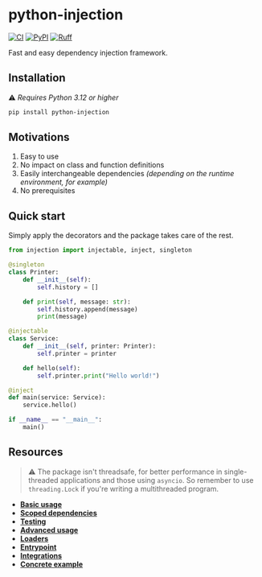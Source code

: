 # python-injection

[![CI](https://github.com/100nm/python-injection/actions/workflows/ci.yml/badge.svg)](https://github.com/100nm/python-injection)
[![PyPI](https://img.shields.io/pypi/v/python-injection.svg?color=blue)](https://pypi.org/project/python-injection)
[![Ruff](https://img.shields.io/endpoint?url=https://raw.githubusercontent.com/astral-sh/ruff/main/assets/badge/v2.json)](https://github.com/astral-sh/ruff)

Fast and easy dependency injection framework.

## Installation

⚠️ _Requires Python 3.12 or higher_

```bash
pip install python-injection
```

## Motivations

1. Easy to use
2. No impact on class and function definitions
3. Easily interchangeable dependencies _(depending on the runtime environment, for example)_
4. No prerequisites

## Quick start

Simply apply the decorators and the package takes care of the rest.

```python
from injection import injectable, inject, singleton

@singleton
class Printer:
    def __init__(self):
        self.history = []

    def print(self, message: str):
        self.history.append(message)
        print(message)

@injectable
class Service:
    def __init__(self, printer: Printer):
        self.printer = printer

    def hello(self):
        self.printer.print("Hello world!")

@inject
def main(service: Service):
    service.hello()

if __name__ == "__main__":
    main()
```

## Resources

> ⚠️ The package isn't threadsafe, for better performance in single-threaded applications and those using `asyncio`.
> So remember to use `threading.Lock` if you're writing a multithreaded program.

* [**Basic usage**](https://github.com/100nm/python-injection/tree/prod/documentation/basic-usage.md)
* [**Scoped dependencies**](https://github.com/100nm/python-injection/tree/prod/documentation/scoped-dependencies.md)
* [**Testing**](https://github.com/100nm/python-injection/tree/prod/documentation/testing.md)
* [**Advanced usage**](https://github.com/100nm/python-injection/tree/prod/documentation/advanced-usage.md)
* [**Loaders**](https://github.com/100nm/python-injection/tree/prod/documentation/loaders.md)
* [**Entrypoint**](https://github.com/100nm/python-injection/tree/prod/documentation/entrypoint.md)
* [**Integrations**](https://github.com/100nm/python-injection/tree/prod/documentation/integrations.md)
* [**Concrete example**](https://github.com/100nm/python-injection-example)
